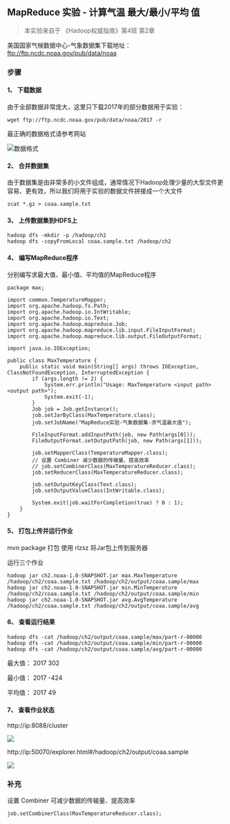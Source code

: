 ## MapReduce 实验 - 计算气温 最大/最小/平均 值

> 本实验来自于 《Hadoop权威指南》第4班 第2章

美国国家气候数据中心-气象数据集下载地址：ftp://ftp.ncdc.noaa.gov/pub/data/noaa 

### 步骤

#### 1、 下载数据

由于全部数据非常庞大，这里只下载2017年的部分数据用于实验：

```
wget ftp://ftp.ncdc.noaa.gov/pub/data/noaa/2017 -r
```

最正确的数据格式请参考网站

![数据格式](http://image.laijianfeng.org/20181126_162421.png)

#### 2、 合并数据集

由于数据集是由非常多的小文件组成，通常情况下Hadoop处理少量的大型文件更容易、更有效，所以我们将用于实验的数据文件拼接成一个大文件


```
zcat *.gz > coaa.sample.txt
```

#### 3、 上传数据集到HDFS上

```
hadoop dfs -mkdir -p /hadoop/ch2
hadoop dfs -copyFromLocal coaa.sample.txt /hadoop/ch2
```

#### 4、 编写MapReduce程序

分别编写求最大值、最小值、平均值的MapReduce程序

```$xslt
package max;

import common.TemperatureMapper;
import org.apache.hadoop.fs.Path;
import org.apache.hadoop.io.IntWritable;
import org.apache.hadoop.io.Text;
import org.apache.hadoop.mapreduce.Job;
import org.apache.hadoop.mapreduce.lib.input.FileInputFormat;
import org.apache.hadoop.mapreduce.lib.output.FileOutputFormat;

import java.io.IOException;

public class MaxTemperature {
    public static void main(String[] args) throws IOException, ClassNotFoundException, InterruptedException {
        if (args.length != 2) {
            System.err.println("Usage: MaxTemperature <input path> <output path>");
            System.exit(-1);
        }
        Job job = Job.getInstance();
        job.setJarByClass(MaxTemperature.class);
        job.setJobName("MapReduce实验-气象数据集-求气温最大值");

        FileInputFormat.addInputPath(job, new Path(args[0]));
        FileOutputFormat.setOutputPath(job, new Path(args[1]));

        job.setMapperClass(TemperatureMapper.class);
        // 设置 Combiner 减少数据的传输量、提高效率
        // job.setCombinerClass(MaxTemperatureReducer.class);
        job.setReducerClass(MaxTemperatureReducer.class);

        job.setOutputKeyClass(Text.class);
        job.setOutputValueClass(IntWritable.class);

        System.exit(job.waitForCompletion(true) ? 0 : 1);
    }
}

```

#### 5、 打包上传并运行作业

mvn package 打包
使用 rlzsz 将Jar包上传到服务器

运行三个作业

```
hadoop jar ch2.noaa-1.0-SNAPSHOT.jar max.MaxTemperature /hadoop/ch2/coaa.sample.txt /hadoop/ch2/output/coaa.sample/max
hadoop jar ch2.noaa-1.0-SNAPSHOT.jar min.MinTemperature /hadoop/ch2/coaa.sample.txt /hadoop/ch2/output/coaa.sample/min
hadoop jar ch2.noaa-1.0-SNAPSHOT.jar avg.AvgTemperature /hadoop/ch2/coaa.sample.txt /hadoop/ch2/output/coaa.sample/avg
```

#### 6、 查看运行结果

```
hadoop dfs -cat /hadoop/ch2/output/coaa.sample/max/part-r-00000
hadoop dfs -cat /hadoop/ch2/output/coaa.sample/min/part-r-00000
hadoop dfs -cat /hadoop/ch2/output/coaa.sample/avg/part-r-00000
```


最大值：
2017	302

最小值：
2017	-424

平均值：
2017	49

#### 7、 查看作业状态

http://ip:8088/cluster

![](http://image.laijianfeng.org/20181126_164354.png)


http://ip:50070/explorer.html#/hadoop/ch2/output/coaa.sample

![](http://image.laijianfeng.org/20181126_164609.png)


### 补充

设置 Combiner 可减少数据的传输量、提高效率

```
job.setCombinerClass(MaxTemperatureReducer.class);
```